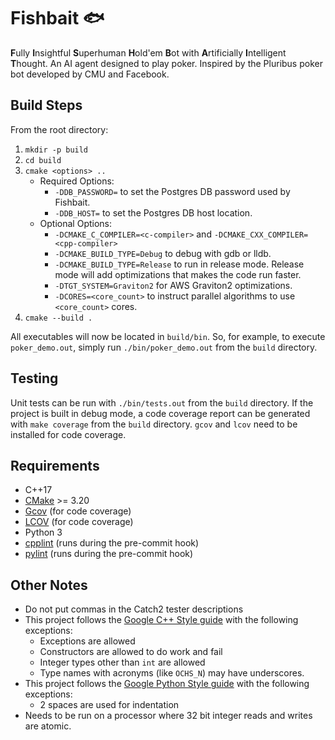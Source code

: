 # Fishbait 🐟
**F**ully **I**nsightful **S**uperhuman **H**old'em **B**ot with
**A**rtificially **I**ntelligent **T**hought. An AI agent designed to play
poker. Inspired by the Pluribus poker bot developed by CMU and Facebook.

## Build Steps
From the root directory:

1. `mkdir -p build`
2. `cd build`
3. `cmake <options> ..`
    * Required Options:
        * `-DDB_PASSWORD=` to set the Postgres DB password used by Fishbait.
        * `-DDB_HOST=` to set the Postgres DB host location.
    * Optional Options:
        * `-DCMAKE_C_COMPILER=<c-compiler>` and 
          `-DCMAKE_CXX_COMPILER=<cpp-compiler>`
        * `-DCMAKE_BUILD_TYPE=Debug` to debug with gdb or lldb.
        * `-DCMAKE_BUILD_TYPE=Release` to run in release mode. Release mode
          will add optimizations that makes the code run faster.
        * `-DTGT_SYSTEM=Graviton2` for AWS Graviton2 optimizations.
        * `-DCORES=<core_count>` to instruct parallel algorithms to use
          `<core_count>` cores.
4. `cmake --build .`

All executables will now be located in `build/bin`. So, for example, to execute
`poker_demo.out`, simply run `./bin/poker_demo.out` from the `build` directory.

## Testing
Unit tests can be run with `./bin/tests.out` from the `build` directory.
If the project is built in debug mode, a code coverage report can be generated
with `make coverage` from the `build` directory. `gcov` and `lcov` need to be
installed for code coverage.

## Requirements
- C++17
- [CMake](https://cmake.org) >= 3.20
- [Gcov](https://gcc.gnu.org/onlinedocs/gcc/Gcov.html) (for code coverage)
- [LCOV](http://ltp.sourceforge.net/coverage/lcov.php) (for code coverage)
- Python 3
- [cpplint](https://github.com/cpplint/cpplint) (runs during the pre-commit
  hook)
- [pylint](https://pylint.org) (runs during the pre-commit hook)

## Other Notes
* Do not put commas in the Catch2 tester descriptions
* This project follows the [Google C++ Style guide](https://google.github.io/styleguide/cppguide.html)
  with the following exceptions:
    * Exceptions are allowed
    * Constructors are allowed to do work and fail
    * Integer types other than `int` are allowed
    * Type names with acronyms (like `OCHS_N`) may have underscores.
* This project follows the [Google Python Style guide](https://google.github.io/styleguide/pyguide.html)
  with the following exceptions:
    * 2 spaces are used for indentation
* Needs to be run on a processor where 32 bit integer reads and writes are
  atomic.
